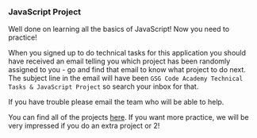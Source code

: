 ### JavaScript Project

Well done on learning all the basics of JavaScript! Now you need to practice!

When you signed up to do technical tasks for this application you should have received an email telling you which project has been randomly assigned to you - go and find that email to know what project to do next. The subject line in the email will have been `GSG Code Academy Technical Tasks & JavaScript Project` so search your inbox for that.

If you have trouble please email the team who will be able to help.

You can find all of the projects [here](./projects/). If you want more practice, we will be very impressed if you do an extra project or 2!
